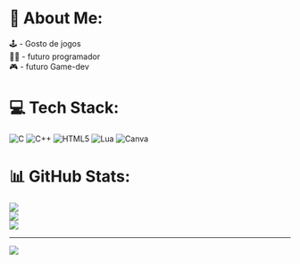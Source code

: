 # 💫 About Me:
🕹 - Gosto de jogos<br>👨‍💻 - futuro programador<br>🎮 - futuro Game-dev


# 💻 Tech Stack:
![C](https://img.shields.io/badge/c-%2300599C.svg?style=for-the-badge&logo=c&logoColor=white) ![C++](https://img.shields.io/badge/c++-%2300599C.svg?style=for-the-badge&logo=c%2B%2B&logoColor=white) ![HTML5](https://img.shields.io/badge/html5-%23E34F26.svg?style=for-the-badge&logo=html5&logoColor=white) ![Lua](https://img.shields.io/badge/lua-%232C2D72.svg?style=for-the-badge&logo=lua&logoColor=white) ![Canva](https://img.shields.io/badge/Canva-%2300C4CC.svg?style=for-the-badge&logo=Canva&logoColor=white)
# 📊 GitHub Stats:
![](https://github-readme-stats.vercel.app/api?username=LSFFODA&theme=radical&hide_border=true&include_all_commits=false&count_private=false)<br/>
![](https://github-readme-streak-stats.herokuapp.com/?user=LSFFODA&theme=radical&hide_border=true)<br/>
![](https://github-readme-stats.vercel.app/api/top-langs/?username=LSFFODA&theme=radical&hide_border=true&include_all_commits=false&count_private=false&layout=compact)

---
[![](https://visitcount.itsvg.in/api?id=LSFFODA&icon=0&color=0)](https://visitcount.itsvg.in)

<!-- Proudly created with GPRM ( https://gprm.itsvg.in ) -->